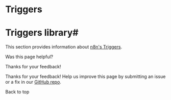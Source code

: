# Triggers

[ ](https://github.com/n8n-io/n8n-docs/edit/main/docs/integrations/builtin/trigger-nodes/index.md "Edit this page")

# Triggers library#

This section provides information about [n8n's Triggers](../../../glossary/#trigger-node-n8n).

Was this page helpful? 

Thanks for your feedback! 

Thanks for your feedback! Help us improve this page by submitting an issue or a fix in our [GitHub repo](https://github.com/n8n-io/n8n-docs). 

Back to top 
